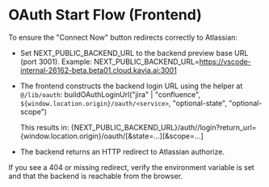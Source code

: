 # OAuth Start Flow (Frontend)

To ensure the "Connect Now" button redirects correctly to Atlassian:

- Set NEXT_PUBLIC_BACKEND_URL to the backend preview base URL (port 3001). Example:
  NEXT_PUBLIC_BACKEND_URL=https://vscode-internal-26162-beta.beta01.cloud.kavia.ai:3001

- The frontend constructs the backend login URL using the helper at `@/lib/oauth`:
  buildOAuthLoginUrl("jira" | "confluence", `${window.location.origin}/oauth/<service>`, "optional-state", "optional-scope")

  This results in:
  {NEXT_PUBLIC_BACKEND_URL}/auth/<service>/login?return_url={window.location.origin}/oauth/<service>[&state=...][&scope=...]

- The backend returns an HTTP redirect to Atlassian authorize.

If you see a 404 or missing redirect, verify the environment variable is set and that the backend is reachable from the browser.
